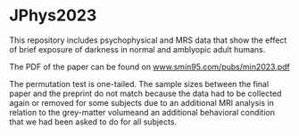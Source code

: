 # JPhys2023

This repository includes psychophysical and MRS data that show the effect of brief exposure of darkness in normal and amblyopic adult humans. 

The PDF of the paper can be found on www.smin95.com/pubs/min2023.pdf

The permutation test is one-tailed. The sample sizes between the final paper and the preprint do not match because the data had to be collected again or removed for some subjects due to an additional MRI analysis in relation to the grey-matter volumeand an additional behavioral condition that we had been asked to do for all subjects. 
